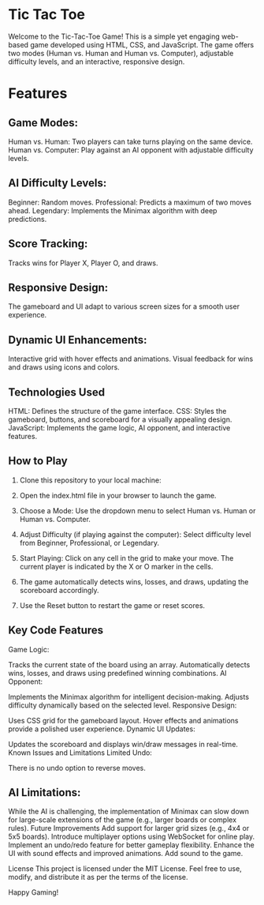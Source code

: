 # Tic Tac Toe
Welcome to the Tic-Tac-Toe Game! This is a simple yet engaging web-based game developed using HTML, CSS, and JavaScript. The game offers two modes (Human vs. Human and Human vs. Computer), adjustable difficulty levels, and an interactive, responsive design.

# Features
## Game Modes:
Human vs. Human: Two players can take turns playing on the same device.
Human vs. Computer: Play against an AI opponent with adjustable difficulty levels.

## AI Difficulty Levels:
Beginner: Random moves.
Professional: Predicts a maximum of two moves ahead.
Legendary: Implements the Minimax algorithm with deep predictions.

## Score Tracking:
Tracks wins for Player X, Player O, and draws.

## Responsive Design:
The gameboard and UI adapt to various screen sizes for a smooth user experience.

## Dynamic UI Enhancements:
Interactive grid with hover effects and animations.
Visual feedback for wins and draws using icons and colors.

## Technologies Used
HTML: Defines the structure of the game interface.
CSS: Styles the gameboard, buttons, and scoreboard for a visually appealing design.
JavaScript: Implements the game logic, AI opponent, and interactive features.

## How to Play
1. Clone this repository to your local machine:

2. Open the index.html file in your browser to launch the game.
3. Choose a Mode: Use the dropdown menu to select Human vs. Human or Human vs. Computer.
4. Adjust Difficulty (if playing against the computer):
    Select difficulty level from Beginner, Professional, or Legendary.
5. Start Playing:
    Click on any cell in the grid to make your move.
    The current player is indicated by the X or O marker in the cells.
6. The game automatically detects wins, losses, and draws, updating the scoreboard accordingly.
7. Use the Reset button to restart the game or reset scores.

## Key Code Features
Game Logic:

Tracks the current state of the board using an array.
Automatically detects wins, losses, and draws using predefined winning combinations.
AI Opponent:

Implements the Minimax algorithm for intelligent decision-making.
Adjusts difficulty dynamically based on the selected level.
Responsive Design:

Uses CSS grid for the gameboard layout.
Hover effects and animations provide a polished user experience.
Dynamic UI Updates:

Updates the scoreboard and displays win/draw messages in real-time.
Known Issues and Limitations
Limited Undo:

There is no undo option to reverse moves.

## AI Limitations:

While the AI is challenging, the implementation of Minimax can slow down for large-scale extensions of the game (e.g., larger boards or complex rules).
Future Improvements
Add support for larger grid sizes (e.g., 4x4 or 5x5 boards).
Introduce multiplayer options using WebSocket for online play.
Implement an undo/redo feature for better gameplay flexibility.
Enhance the UI with sound effects and improved animations.
Add sound to the game.

License
This project is licensed under the MIT License. Feel free to use, modify, and distribute it as per the terms of the license.

Happy Gaming! 
